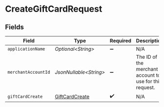 # CreateGiftCardRequest


## Fields

| Field                                                       | Type                                                        | Required                                                    | Description                                                 |
| ----------------------------------------------------------- | ----------------------------------------------------------- | ----------------------------------------------------------- | ----------------------------------------------------------- |
| `applicationName`                                           | *Optional\<String>*                                         | :heavy_minus_sign:                                          | N/A                                                         |
| `merchantAccountId`                                         | *JsonNullable\<String>*                                     | :heavy_minus_sign:                                          | The ID of the merchant account to use for this request.     |
| `giftCardCreate`                                            | [GiftCardCreate](../../models/components/GiftCardCreate.md) | :heavy_check_mark:                                          | N/A                                                         |